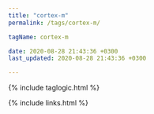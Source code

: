 ```yaml
---
title: "cortex-m"
permalink: /tags/cortex-m/

tagName: cortex-m

date: 2020-08-28 21:43:36 +0300
last_updated: 2020-08-28 21:43:36 +0300

---
```


{% include taglogic.html %}

{% include links.html %}
